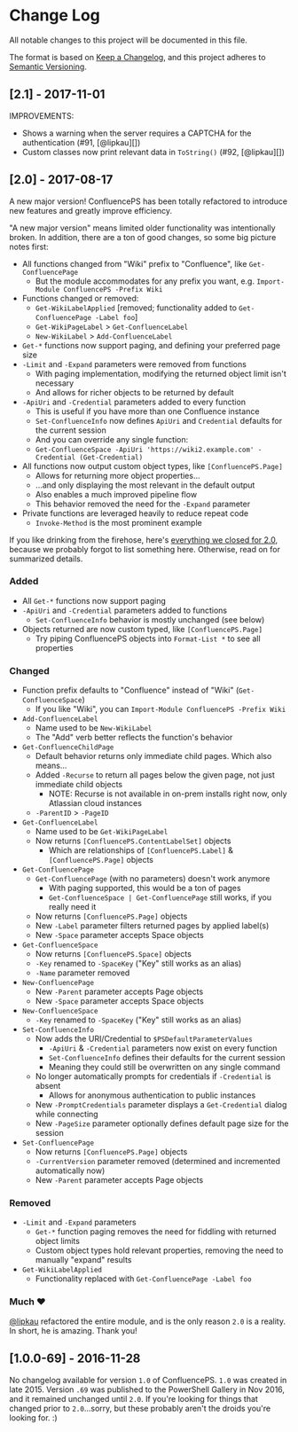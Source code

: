 # Change Log

All notable changes to this project will be documented in this file.

The format is based on [Keep a Changelog](http://keepachangelog.com/),
and this project adheres to [Semantic Versioning](http://semver.org/).

## [2.1] - 2017-11-01

IMPROVEMENTS:
  - Shows a warning when the server requires a CAPTCHA for the authentication (#91, [@lipkau][])
  - Custom classes now print relevant data in `ToString()` (#92, [@lipkau][])

## [2.0] - 2017-08-17
A new major version! ConfluencePS has been totally refactored to introduce new features and greatly improve efficiency.

"A new major version" means limited older functionality was intentionally broken. In addition, there are a ton of good changes, so some big picture notes first:

- All functions changed from "Wiki" prefix to "Confluence", like `Get-ConfluencePage`
  - But the module accommodates for any prefix you want, e.g. `Import-Module ConfluencePS -Prefix Wiki`
- Functions changed or removed:
  - `Get-WikiLabelApplied` [removed; functionality added to `Get-ConfluencePage -Label foo`]
  - `Get-WikiPageLabel` > `Get-ConfluenceLabel`
  - `New-WikiLabel` > `Add-ConfluenceLabel`
- `Get-*` functions now support paging, and defining your preferred page size
- `-Limit` and `-Expand` parameters were removed from functions
  - With paging implementation, modifying the returned object limit isn't necessary
  - And allows for richer objects to be returned by default
- `-ApiUri` and `-Credential` parameters added to every function
  - This is useful if you have more than one Confluence instance
  - `Set-ConfluenceInfo` now defines `ApiUri` and `Credential` defaults for the current session
  - And you can override any single function:
  - `Get-ConfluenceSpace -ApiUri 'https://wiki2.example.com' -Credential (Get-Credential)`
- All functions now output custom object types, like `[ConfluencePS.Page]`
  - Allows for returning more object properties...
  - ...and only displaying the most relevant in the default output
  - Also enables a much improved pipeline flow
  - This behavior removed the need for the `-Expand` parameter
- Private functions are leveraged heavily to reduce repeat code
  - `Invoke-Method` is the most prominent example

If you like drinking from the firehose, here's [everything we closed for 2.0], because we probably forgot to list something here. Otherwise, read on for summarized details.

### Added
- All `Get-*` functions now support paging
- `-ApiUri` and `-Credential` parameters added to functions
  - `Set-ConfluenceInfo` behavior is mostly unchanged (see below)
- Objects returned are now custom typed, like `[ConfluencePS.Page]`
  - Try piping ConfluencePS objects into `Format-List *` to see all properties

### Changed
- Function prefix defaults to "Confluence" instead of "Wiki" (`Get-ConfluenceSpace`)
  - If you like "Wiki", you can `Import-Module ConfluencePS -Prefix Wiki`
- `Add-ConfluenceLabel`
  - Name used to be `New-WikiLabel`
  - The "Add" verb better reflects the function's behavior
- `Get-ConfluenceChildPage`
  - Default behavior returns only immediate child pages. Which also means...
  - Added `-Recurse` to return all pages below the given page, not just immediate child objects
    - NOTE: Recurse is not available in on-prem installs right now, only Atlassian cloud instances
  - `-ParentID` > `-PageID`
- `Get-ConfluenceLabel`
  - Name used to be `Get-WikiPageLabel`
  - Now returns `[ConfluencePS.ContentLabelSet]` objects
    - Which are relationships of `[ConfluencePS.Label]` & `[ConfluencePS.Page]` objects
- `Get-ConfluencePage`
  - `Get-ConfluencePage` (with no parameters) doesn't work anymore
    - With paging supported, this would be a ton of pages
    - `Get-ConfluenceSpace | Get-ConfluencePage` still works, if you really need it
  - Now returns `[ConfluencePS.Page]` objects
  - New `-Label` parameter filters returned pages by applied label(s)
  - New `-Space` parameter accepts Space objects
- `Get-ConfluenceSpace`
  - Now returns `[ConfluencePS.Space]` objects
  - `-Key` renamed to `-SpaceKey` ("Key" still works as an alias)
  - `-Name` parameter removed
- `New-ConfluencePage`
  - New `-Parent` parameter accepts Page objects
  - New `-Space` parameter accepts Space objects
- `New-ConfluenceSpace`
  - `-Key` renamed to `-SpaceKey` ("Key" still works as an alias)
- `Set-ConfluenceInfo`
  - Now adds the URI/Credential to `$PSDefaultParameterValues`
    - `-ApiUri` & `-Credential` parameters now exist on every function
    - `Set-ConfluenceInfo` defines their defaults for the current session
    - Meaning they could still be overwritten on any single command
  - No longer automatically prompts for credentials if `-Credential` is absent
    - Allows for anonymous authentication to public instances
  - New `-PromptCredentials` parameter displays a `Get-Credential` dialog while connecting
  - New `-PageSize` parameter optionally defines default page size for the session
- `Set-ConfluencePage`
  - Now returns `[ConfluencePS.Page]` objects
  - `-CurrentVersion` parameter removed (determined and incremented automatically now)
  - New `-Parent` parameter accepts Page objects

### Removed
- `-Limit` and `-Expand` parameters
  - `Get-*` function paging removes the need for fiddling with returned object limits
  - Custom object types hold relevant properties, removing the need to manually "expand" results
- `Get-WikiLabelApplied`
  - Functionality replaced with `Get-ConfluencePage -Label foo`

### Much ❤
[@lipkau](https://github.com/lipkau) refactored the entire module, and is the only reason `2.0` is a reality. In short, he is amazing. Thank you!


## [1.0.0-69] - 2016-11-28
No changelog available for version `1.0` of ConfluencePS. `1.0` was created in late 2015. Version `.69` was published to the PowerShell Gallery in Nov 2016, and it remained unchanged until `2.0`. If you're looking for things that changed prior to `2.0`...sorry, but these probably aren't the droids you're looking for. :)



[everything we closed for 2.0]: https://github.com/AtlassianPS/ConfluencePS/issues?utf8=%E2%9C%93&q=closed%3A2017-04-01..2017-08-17
